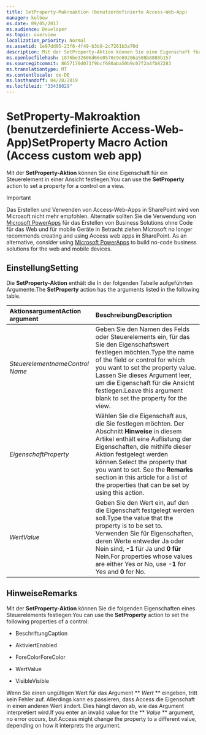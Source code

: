 ```yaml
---
title: SetProperty-Makroaktion (benutzerdefinierte Access-Web-App)
manager: kelbow
ms.date: 09/05/2017
ms.audience: Developer
ms.topic: overview
localization_priority: Normal
ms.assetid: 1e97dd95-23f6-4f49-b3b9-2c7261b3a70d
description: Mit der SetProperty-Aktion können Sie eine Eigenschaft für ein Steuerelement in einer Ansicht festlegen.
ms.openlocfilehash: 1876be32606d66e0570c9e69206a508b8888b157
ms.sourcegitcommit: 8657170d071f9bcf680aba50b9c07f2a4fb82283
ms.translationtype: MT
ms.contentlocale: de-DE
ms.lasthandoff: 04/28/2019
ms.locfileid: "33438029"
---
```

# <a name="setproperty-macro-action-access-custom-web-app"></a><span data-ttu-id="54610-103">SetProperty-Makroaktion (benutzerdefinierte Access-Web-App)</span><span class="sxs-lookup"><span data-stu-id="54610-103">SetProperty Macro Action (Access custom web app)</span></span>

<span data-ttu-id="54610-104">Mit der **SetProperty-Aktion** können Sie eine Eigenschaft für ein Steuerelement in einer Ansicht festlegen.</span><span class="sxs-lookup"><span data-stu-id="54610-104">You can use the **SetProperty** action to set a property for a control on a view.</span></span> 
  
> [!IMPORTANT]
> <span data-ttu-id="54610-p101">Das Erstellen und Verwenden von Access-Web-Apps in SharePoint wird von Microsoft nicht mehr empfohlen. Alternativ sollten Sie die Verwendung von [Microsoft PowerApps](https://powerapps.microsoft.com/en-us/) für das Erstellen von Business Solutions ohne Code für das Web und für mobile Geräte in Betracht ziehen.</span><span class="sxs-lookup"><span data-stu-id="54610-p101">Microsoft no longer recommends creating and using Access web apps in SharePoint. As an alternative, consider using [Microsoft PowerApps](https://powerapps.microsoft.com/en-us/) to build no-code business solutions for the web and mobile devices.</span></span> 
  
## <a name="setting"></a><span data-ttu-id="54610-107">Einstellung</span><span class="sxs-lookup"><span data-stu-id="54610-107">Setting</span></span>

<span data-ttu-id="54610-108">Die **SetProperty-Aktion** enthält die In der folgenden Tabelle aufgeführten Argumente.</span><span class="sxs-lookup"><span data-stu-id="54610-108">The **SetProperty** action has the arguments listed in the following table.</span></span> 
  
|<span data-ttu-id="54610-109">**Aktionsargument**</span><span class="sxs-lookup"><span data-stu-id="54610-109">**Action argument**</span></span>|<span data-ttu-id="54610-110">**Beschreibung**</span><span class="sxs-lookup"><span data-stu-id="54610-110">**Description**</span></span>|
|:-----|:-----|
| <span data-ttu-id="54610-111">_Steuerelementname_</span><span class="sxs-lookup"><span data-stu-id="54610-111">_Control Name_</span></span> <br/> |<span data-ttu-id="54610-112">Geben Sie den Namen des Felds oder Steuerelements ein, für das Sie den Eigenschaftswert festlegen möchten.</span><span class="sxs-lookup"><span data-stu-id="54610-112">Type the name of the field or control for which you want to set the property value.</span></span> <span data-ttu-id="54610-113">Lassen Sie dieses Argument leer, um die Eigenschaft für die Ansicht festlegen.</span><span class="sxs-lookup"><span data-stu-id="54610-113">Leave this argument blank to set the property for the view.</span></span>  <br/> |
| <span data-ttu-id="54610-114">_Eigenschaft_</span><span class="sxs-lookup"><span data-stu-id="54610-114">_Property_</span></span> <br/> |<span data-ttu-id="54610-p103">Wählen Sie die Eigenschaft aus, die Sie festlegen möchten. Der Abschnitt **Hinweise** in diesem Artikel enthält eine Auflistung der Eigenschaften, die mithilfe dieser Aktion festgelegt werden können.</span><span class="sxs-lookup"><span data-stu-id="54610-p103">Select the property that you want to set. See the **Remarks** section in this article for a list of the properties that can be set by using this action.  </span></span><br/> |
| <span data-ttu-id="54610-117">_Wert_</span><span class="sxs-lookup"><span data-stu-id="54610-117">_Value_</span></span> <br/> |<span data-ttu-id="54610-118">Geben Sie den Wert ein, auf den die Eigenschaft festgelegt werden soll.</span><span class="sxs-lookup"><span data-stu-id="54610-118">Type the value that the property is to be set to.</span></span> <span data-ttu-id="54610-119">Verwenden Sie für Eigenschaften, deren Werte entweder Ja oder Nein sind, **-1** für Ja und **0 für** Nein.</span><span class="sxs-lookup"><span data-stu-id="54610-119">For properties whose values are either Yes or No, use **-1** for Yes and **0** for No.</span></span>  <br/> |
   
## <a name="remarks"></a><span data-ttu-id="54610-120">Hinweise</span><span class="sxs-lookup"><span data-stu-id="54610-120">Remarks</span></span>

<span data-ttu-id="54610-121">Mit der **SetProperty-Aktion** können Sie die folgenden Eigenschaften eines Steuerelements festlegen:</span><span class="sxs-lookup"><span data-stu-id="54610-121">You can use the **SetProperty** action to set the following properties of a control:</span></span> 
  
- <span data-ttu-id="54610-122">Beschriftung</span><span class="sxs-lookup"><span data-stu-id="54610-122">Caption</span></span>
    
- <span data-ttu-id="54610-123">Aktiviert</span><span class="sxs-lookup"><span data-stu-id="54610-123">Enabled</span></span>
    
- <span data-ttu-id="54610-124">ForeColor</span><span class="sxs-lookup"><span data-stu-id="54610-124">ForeColor</span></span>
    
- <span data-ttu-id="54610-125">Wert</span><span class="sxs-lookup"><span data-stu-id="54610-125">Value</span></span>
    
- <span data-ttu-id="54610-126">Visible</span><span class="sxs-lookup"><span data-stu-id="54610-126">Visible</span></span>
    
<span data-ttu-id="54610-127">Wenn Sie einen ungültigen Wert für das Argument \*\* *Wert* \*\* eingeben, tritt kein Fehler auf. Allerdings kann es passieren, dass Access die Eigenschaft in einen anderen Wert ändert. Dies hängt davon ab, wie das Argument interpretiert wird.</span><span class="sxs-lookup"><span data-stu-id="54610-127">If you enter an invalid value for the \*\* *Value* \*\* argument, no error occurs, but Access might change the property to a different value, depending on how it interprets the argument.</span></span> 
  

